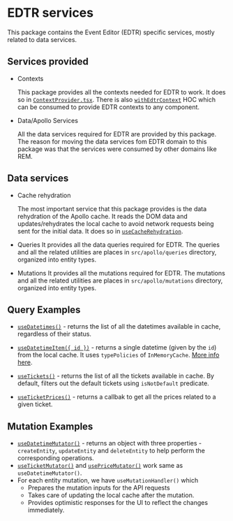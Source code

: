 # EDTR services

This package contains the Event Editor (EDTR) specific services, mostly related to data services.

## Services provided

-   Contexts

    This package provides all the contexts needed for EDTR to work. It does so in [`ContextProvider.tsx`](./src/context/ContextProvider.tsx). There is also [`withEdtrContext`](./src/context/withEdtrContext.tsx) HOC which can be consumed to provide EDTR contexts to any component.

-   Data/Apollo Services

    All the data services required for EDTR are provided by this package. The reason for moving the data services fom EDTR domain to this package was that the services were consumed by other domains like REM.

## Data services

-   Cache rehydration

    The most important service that this package provides is the data rehydration of the Apollo cache. It reads the DOM data and updates/rehydrates the local cache to avoid network requests being sent for the initial data. It does so in [`useCacheRehydration`](./src/apollo/initialization/useCacheRehydration.ts).

-   Queries
    It provides all the data queries required for EDTR. The queries and all the related utilities are places in `src/apollo/queries` directory, organized into entity types.

-   Mutations
    It provides all the mutations required for EDTR. The mutations and all the related utilities are places in `src/apollo/mutations` directory, organized into entity types.

## Query Examples

-   [`useDatetimes()`](./src/apollo/queries/datetimes/useDatetimes.ts) - returns the list of all the datetimes available in cache, regardless of their status.

-   [`useDatetimeItem({ id })`](./src/apollo/queries/datetimes/useDatetimeItem.ts) - returns a single datetime (given by the `id`) from the local cache. It uses `typePolicies` of `InMemoryCache`. [More info here](../data/README.md#how-our-local-cache-works).

-   [`useTickets()`](./src/apollo/queries/tickets/useTickets.ts) - returns the list of all the tickets available in cache. By default, filters out the default tickets using `isNotDefault` predicate.

-   [`useTicketPrices()`](./src/apollo/queries/tickets/useTicketPrices.ts) - returns a callbak to get all the prices related to a given ticket.

## Mutation Examples

-   [`useDatetimeMutator()`](./src/apollo/mutations/datetimes/useDatetimeMutator.ts) - returns an object with three properties - `createEntity`, `updateEntity` and `deleteEntity` to help perform the corresponding operations.
-   [`useTicketMutator()`](./src/apollo/mutations/tickets/useTicketMutator.ts) and [`usePriceMutator()`](./src/apollo/mutations/prices/usePriceMutator.ts) work same as `useDatetimeMutator()`.
-   For each entity mutation, we have `useMutationHandler()` which
    -   Prepares the mutation inputs for the API requests
    -   Takes care of updating the local cache after the mutation.
    -   Provides optimistic responses for the UI to reflect the changes immediately.
